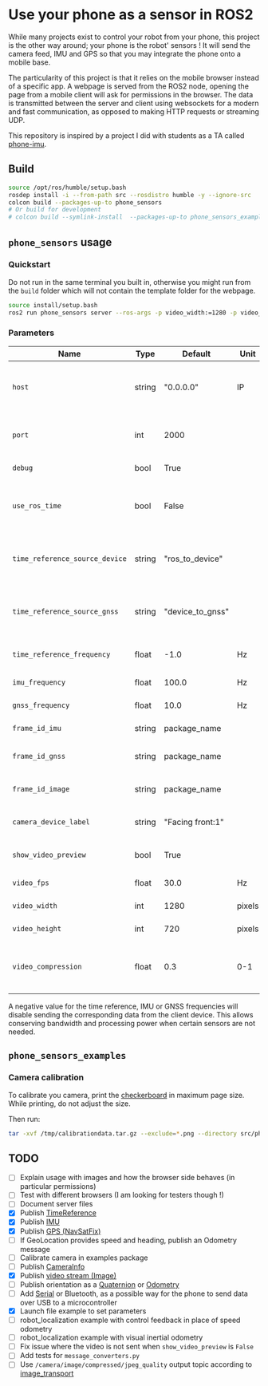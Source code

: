# Use your phone as a sensor in ROS2

While many projects exist to control your robot from your phone, this project is the other way around; your phone is the robot' sensors ! It will send the camera feed, IMU and GPS so that you may integrate the phone onto a mobile base.

The particularity of this project is that it relies on the mobile browser instead of a specific app. A webpage is served from the ROS2 node, opening the page from a mobile client will ask for permissions in the browser. The data is transmitted between the server and client using websockets for a modern and fast communication, as opposed to making HTTP requests or streaming UDP.

This repository is inspired by a project I did with students as a TA called [phone-imu](https://github.com/vtalpaert/phone-imu).

## Build

```bash
source /opt/ros/humble/setup.bash
rosdep install -i --from-path src --rosdistro humble -y --ignore-src
colcon build --packages-up-to phone_sensors
# Or build for development
# colcon build --symlink-install  --packages-up-to phone_sensors_examples --event-handlers console_direct+
```

## `phone_sensors` usage

### Quickstart

Do not run in the same terminal you built in, otherwise you might run from the `build` folder which will not contain the template folder for the webpage.

```bash
source install/setup.bash
ros2 run phone_sensors server --ros-args -p video_width:=1280 -p video_height:=720
```

### Parameters

| Name                           | Type   | Default          | Unit   | Description                                                  |
| ------------------------------ | ------ | ---------------- | ------ | ------------------------------------------------------------ |
| `host`                         | string | "0.0.0.0"        | IP     | Use `0.0.0.0` to accept connections outside of localhost     |
| `port`                         | int    | 2000             |        | The port where the server listens on                         |
| `debug`                        | bool   | True             |        | Use Flask in debug mode                                      |
| `use_ros_time`                 | bool   | False            |        | Use ROS time instead of device time for message timestamps   |
| `time_reference_source_device` | string | "ros_to_device"  |        | Source identifier for device TimeReference messages          |
| `time_reference_source_gnss`   | string | "device_to_gnss" |        | Source identifier for GNSS TimeReference messages            |
| `time_reference_frequency`     | float  | -1.0             | Hz     | Rate to emit TimeReference data                              |
| `imu_frequency`                | float  | 100.0            | Hz     | Rate to emit IMU data                                        |
| `gnss_frequency`               | float  | 10.0             | Hz     | Rate to emit GNSS data                                       |
| `frame_id_imu`                 | string | package_name     |        | Frame ID for IMU messages                                    |
| `frame_id_gnss`                | string | package_name     |        | Frame ID for GNSS messages                                   |
| `frame_id_image`               | string | package_name     |        | Frame ID for camera image messages                           |
| `camera_device_label`          | string | "Facing front:1" |        | Label to identify which camera to use                        |
| `show_video_preview`           | bool   | True             |        | Show video preview on client device                          |
| `video_fps`                    | float  | 30.0             | Hz     | Video frame rate                                             |
| `video_width`                  | int    | 1280             | pixels | Video frame width                                            |
| `video_height`                 | int    | 720              | pixels | Video frame height                                           |
| `video_compression`            | float  | 0.3              | 0-1    | JPEG compression quality (0=max compression, 1=best quality) |

A negative value for the time reference, IMU or GNSS frequencies will disable sending the corresponding data from the client device. This allows conserving bandwidth and processing power when certain sensors are not needed.

## `phone_sensors_examples`

### Camera calibration

To calibrate you camera, print the [checkerboard](src/phone_sensors_examples/config/calib.io_checker_297x210_8x11_20.pdf) in maximum page size. While printing, do not adjust the size.

Then run:

```bash
tar -xvf /tmp/calibrationdata.tar.gz --exclude=*.png --directory src/phone_sensors_examples/config/
```

## TODO

- [ ] Explain usage with images and how the browser side behaves (in particular permissions)
- [ ] Test with different browsers (I am looking for testers though !)
- [ ] Document server files
- [x] Publish [TimeReference](https://docs.ros2.org/foxy/api/sensor_msgs/msg/TimeReference.html)
- [x] Publish [IMU](https://docs.ros2.org/foxy/api/sensor_msgs/msg/Imu.html)
- [x] Publish [GPS (NavSatFix)](https://docs.ros2.org/foxy/api/sensor_msgs/msg/NavSatFix.html)
- [ ] If GeoLocation provides speed and heading, publish an Odometry message
- [ ] Calibrate camera in examples package
- [ ] Publish [CameraInfo](https://docs.ros2.org/foxy/api/sensor_msgs/msg/CameraInfo.html)
- [x] Publish [video stream (Image)](https://docs.ros2.org/foxy/api/sensor_msgs/msg/Image.html)
- [ ] Publish orientation as a [Quaternion](http://docs.ros.org/en/api/geometry_msgs/html/msg/Quaternion.html) or [Odometry](http://docs.ros.org/en/api/nav_msgs/html/msg/Odometry.html)
- [ ] Add [Serial](https://developer.mozilla.org/en-US/docs/Web/API/Web_Serial_API) or Bluetooth, as a possible way for the phone to send data over USB to a microcontroller
- [x] Launch file example to set parameters
- [ ] robot_localization example with control feedback in place of speed odometry
- [ ] robot_localization example with visual inertial odometry
- [ ] Fix issue where the video is not sent when `show_video_preview` is `False`
- [ ] Add tests for `message_converters.py`
- [ ] Use `/camera/image/compressed/jpeg_quality` output topic according to [image_transport](https://wiki.ros.org/image_transport)
